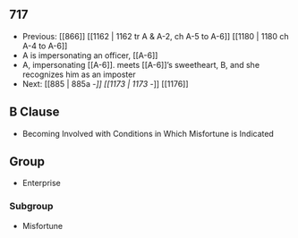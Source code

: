 ## 717
- Previous: [[866]] [[1162 | 1162 tr A &amp; A-2, ch A-5 to A-6]] [[1180 | 1180 ch A-4 to A-6]] 
- A is impersonating an officer, [[A-6]]
- A, impersonating [[A-6]]. meets [[A-6]]’s sweetheart, B, and she recognizes him as an imposter
- Next: [[885 | 885a -*]] [[1173 | 1173 -*]] [[1176]] 

## B Clause
- Becoming Involved with Conditions in Which Misfortune is Indicated

## Group
- Enterprise

### Subgroup
- Misfortune

